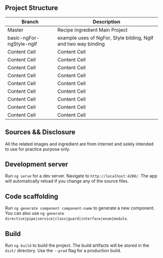 ## Project Structure

Branch  | Description
------------- | -------------
Master  | Recipe Ingredient Main Project
basic-ngFor-ngStyle-ngIf  | example uses of NgFor, Style bilding, NgIf and two way binding
Content Cell  | Content Cell
Content Cell  | Content Cell
Content Cell  | Content Cell
Content Cell  | Content Cell
Content Cell  | Content Cell
Content Cell  | Content Cell
Content Cell  | Content Cell
Content Cell  | Content Cell
Content Cell  | Content Cell

## Sources && Disclosure

All the related images and ingredient are from internet and solely intended to use for practice purpose only.

## Development server

Run `ng serve` for a dev server. Navigate to `http://localhost:4200/`. The app will automatically reload if you change any of the source files.

## Code scaffolding

Run `ng generate component component-name` to generate a new component. You can also use `ng generate directive|pipe|service|class|guard|interface|enum|module`.

## Build

Run `ng build` to build the project. The build artifacts will be stored in the `dist/` directory. Use the `--prod` flag for a production build.




